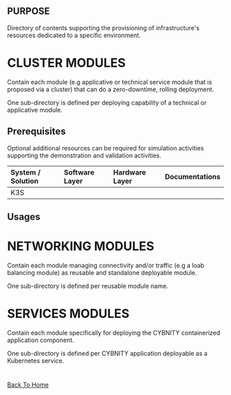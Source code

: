 ## PURPOSE
Directory of contents supporting the provisioning of infrastructure's resources dedicated to a specific environment.

# CLUSTER MODULES
Contain each module (e.g applicative or technical service module that is proposed via a cluster) that can do a zero-downtime, rolling deployment.

One sub-directory is defined per deploying capability of a technical or applicative module.

## Prerequisites
Optional additional resources can be required for simulation activities supporting the demonstration and validation activities.

|System / Solution|Software Layer|Hardware Layer|Documentations|
|:--|:--|:--|:--|
|K3S||||

## Usages

# NETWORKING MODULES
Contain each module managing connectivity and/or traffic (e.g a loab balancing module) as reusable and standalone deployable module.

One sub-directory is defined per reusable module name.


# SERVICES MODULES
Contain each module specifically for deploying the CYBNITY containerized application component.

One sub-directory is defined per CYBNITY application deployable as a Kubernetes service.

#
[Back To Home](../README.md)
